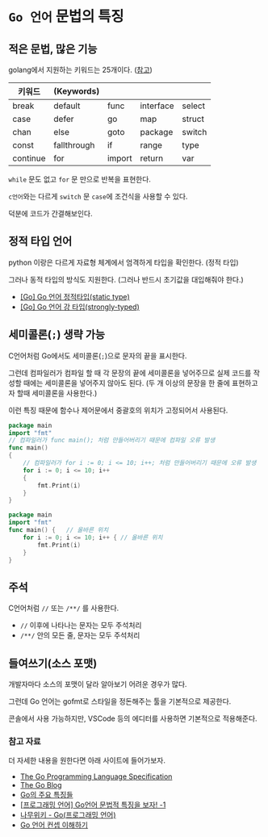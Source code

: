 # `Go 언어` 문법의 특징

## 적은 문법, 많은 기능

golang에서 지원하는 키워드는 25개이다. ([참고](https://golang.org/ref/spec#Keywords))

| 키워드   | (Keywords)  |        |           |        |
| -------- | ----------- | ------ | --------- | ------ |
| break    | default     | func   | interface | select |
| case     | defer       | go     | map       | struct |
| chan     | else        | goto   | package   | switch |
| const    | fallthrough | if     | range     | type   |
| continue | for         | import | return    | var    |

`while` 문도 없고 `for` 문 만으로 반복을 표현한다.

`c언어`와는 다르게 `switch` 문 `case`에 조건식을 사용할 수 있다.

덕분에 코드가 간결해보인다.

## 정적 타입 언어

python 이랑은 다르게 자료형 체계에서 엄격하게 타입을 확인한다. (정적 타입)

그러나 동적 타입의 방식도 지원한다. (그러나 반드시 초기값을 대입해줘야 한다.)

- [[Go] Go 언어 정적타입(static type)](https://artist-developer.tistory.com/6)
- [[Go] Go 언어 강 타입(strongly-typed)](https://artist-developer.tistory.com/9)

## 세미콜론(`;`) 생략 가능

C언어처럼 Go에서도 세미콜론(`;`)으로 문자의 끝을 표시한다.

그런데 컴파일러가 컴파일 할 때 각 문장의 끝에 세미콜론을 넣어주므로 실제 코드를 작성할 때에는 세미콜론을 넣어주지 않아도 된다. (두 개 이상의 문장을 한 줄에 표현하고자 할때 세미콜론을 사용한다.)

이런 특징 때문에 함수나 제어문에서 중괄호의 위치가 고정되어서 사용된다.

```go
package main
import "fmt"
// 컴파일러가 func main(); 처럼 만들어버리기 때문에 컴파일 오류 발생
func main() 
{
    // 컴파일러가 for i := 0; i <= 10; i++; 처럼 만들어버리기 때문에 오류 발생
    for i := 0; i <= 10; i++ 
    {
        fmt.Print(i)
    }
}
```

```go
package main
import "fmt"
func main() {   // 올바른 위치
    for i := 0; i <= 10; i++ { // 올바른 위치
        fmt.Print(i)
    }
}
```

## 주석

C언어처럼 `//` 또는 `/**/` 를 사용한다.

- `//` 이후에 나타나는 문자는 모두 주석처리
- `/**/` 안의 모든 줄, 문자는 모두 주석처리

## 들여쓰기(소스 포맷)

개발자마다 소스의 포맷이 달라 알아보기 어려운 경우가 많다.

그런데 Go 언어는 gofmt로 스타일을 정돈해주는 툴을 기본적으로 제공한다.

콘솔에서 사용 가능하지만, VSCode 등의 에디터를 사용하면 기본적으로 적용해준다.

### 참고 자료

더 자세한 내용을 원한다면 아래 사이트에 들어가보자.

- [The Go Programming Language Specification](https://golang.org/ref/spec)
- [The Go Blog](https://go.dev/blog/all)
- [Go의 주요 특징들](https://golangkorea.github.io/post/go-start/feature/)
- [[프로그래밍 언어] Go언어 문법적 특징을 보자! -1](https://inspire12.tistory.com/12)
- [나무위키 - Go(프로그래밍 언어)](https://namu.wiki/w/Go(%ED%94%84%EB%A1%9C%EA%B7%B8%EB%9E%98%EB%B0%8D%20%EC%96%B8%EC%96%B4))
- [Go 언어 컨셉 이해하기](https://judo0179.tistory.com/80)
